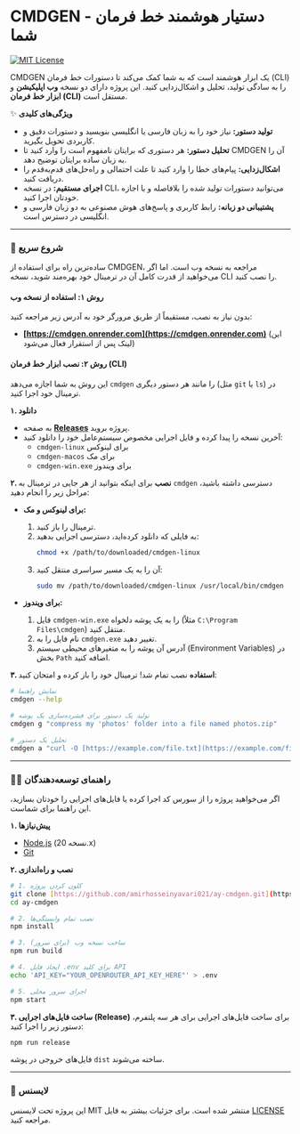 # CMDGEN - دستیار هوشمند خط فرمان شما

[![MIT License](https://img.shields.io/badge/License-MIT-green.svg)](LICENSE)

CMDGEN یک ابزار هوشمند است که به شما کمک می‌کند تا دستورات خط فرمان (CLI) را به سادگی تولید، تحلیل و اشکال‌زدایی کنید. این پروژه دارای دو نسخه **وب اپلیکیشن** و **ابزار خط فرمان (CLI)** مستقل است.

✨ **ویژگی‌های کلیدی**
- **تولید دستور:** نیاز خود را به زبان فارسی یا انگلیسی بنویسید و دستورات دقیق و کاربردی تحویل بگیرید.
- **تحلیل دستور:** هر دستوری که برایتان نامفهوم است را وارد کنید تا CMDGEN آن را به زبان ساده برایتان توضیح دهد.
- **اشکال‌زدایی:** پیام‌های خطا را وارد کنید تا علت احتمالی و راه‌حل‌های قدم‌به‌قدم را دریافت کنید.
- **اجرای مستقیم:** در نسخه CLI، می‌توانید دستورات تولید شده را بلافاصله و با اجازه خودتان اجرا کنید.
- **پشتیبانی دو زبانه:** رابط کاربری و پاسخ‌های هوش مصنوعی به دو زبان فارسی و انگلیسی در دسترس است.

---

### 🚀 شروع سریع

ساده‌ترین راه برای استفاده از CMDGEN، مراجعه به نسخه وب است. اما اگر می‌خواهید از قدرت کامل آن در ترمینال خود بهره‌مند شوید، نسخه CLI را نصب کنید.

#### روش ۱: استفاده از نسخه وب
بدون نیاز به نصب، مستقیماً از طریق مرورگر خود به آدرس زیر مراجعه کنید:
- **[https://cmdgen.onrender.com](https://cmdgen.onrender.com)** (این لینک پس از استقرار فعال می‌شود)

#### روش ۲: نصب ابزار خط فرمان (CLI)

این روش به شما اجازه می‌دهد `cmdgen` را مانند هر دستور دیگری (مثل `git` یا `ls`) در ترمینال خود اجرا کنید.

**۱. دانلود**
- به صفحه **[Releases](https://github.com/amirhosseinyavari021/ay-cmdgen/releases)** پروژه بروید.
- آخرین نسخه را پیدا کرده و فایل اجرایی مخصوص سیستم‌عامل خود را دانلود کنید:
  - `cmdgen-linux` برای لینوکس
  - `cmdgen-macos` برای مک
  - `cmdgen-win.exe` برای ویندوز

**۲. نصب**
برای اینکه بتوانید از هر جایی در ترمینال به `cmdgen` دسترسی داشته باشید، مراحل زیر را انجام دهید:

- **برای لینوکس و مک:**
  1. ترمینال را باز کنید.
  2. به فایلی که دانلود کرده‌اید، دسترسی اجرایی بدهید:
     ```bash
     chmod +x /path/to/downloaded/cmdgen-linux
     ```
  3. آن را به یک مسیر سراسری منتقل کنید:
     ```bash
     sudo mv /path/to/downloaded/cmdgen-linux /usr/local/bin/cmdgen
     ```

- **برای ویندوز:**
  1. فایل `cmdgen-win.exe` را به یک پوشه دلخواه (مثلاً `C:\Program Files\cmdgen`) منتقل کنید.
  2. نام فایل را به `cmdgen.exe` تغییر دهید.
  3. آدرس آن پوشه را به متغیرهای محیطی سیستم (Environment Variables) در بخش `Path` اضافه کنید.

**۳. استفاده**
نصب تمام شد! ترمینال خود را باز کرده و امتحان کنید:

```bash
# نمایش راهنما
cmdgen --help

# تولید یک دستور برای فشرده‌سازی یک پوشه
cmdgen g "compress my 'photos' folder into a file named photos.zip"

# تحلیل یک دستور
cmdgen a "curl -O [https://example.com/file.txt](https://example.com/file.txt)"
```

---

### 👨‍💻 راهنمای توسعه‌دهندگان

اگر می‌خواهید پروژه را از سورس کد اجرا کرده یا فایل‌های اجرایی را خودتان بسازید، این راهنما برای شماست.

**۱. پیش‌نیازها**
- [Node.js](https://nodejs.org/) (نسخه 20.x)
- [Git](https://git-scm.com/)

**۲. نصب و راه‌اندازی**
```bash
# 1. کلون کردن پروژه
git clone [https://github.com/amirhosseinyavari021/ay-cmdgen.git](https://github.com/amirhosseinyavari021/ay-cmdgen.git)
cd ay-cmdgen

# 2. نصب تمام وابستگی‌ها
npm install

# 3. ساخت نسخه وب (برای سرور)
npm run build

# 4. ایجاد فایل .env برای کلید API
echo 'API_KEY="YOUR_OPENROUTER_API_KEY_HERE"' > .env

# 5. اجرای سرور محلی
npm start
```

**۳. ساخت فایل‌های اجرایی (Release)**
برای ساخت فایل‌های اجرایی برای هر سه پلتفرم، دستور زیر را اجرا کنید:
```bash
npm run release
```
فایل‌های خروجی در پوشه `dist` ساخته می‌شوند.

---

### 📜 لایسنس

این پروژه تحت لایسنس MIT منتشر شده است. برای جزئیات بیشتر به فایل [LICENSE](LICENSE) مراجعه کنید.
